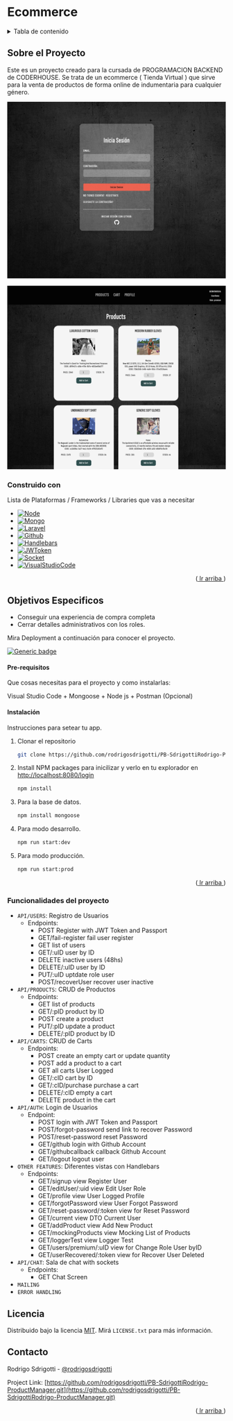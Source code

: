 # Ecommerce
<a name="readme-top"></a>

<!-- TABLE OF CONTENTS -->
<details>
  <summary>Tabla de contenido</summary>
  <ol>
    <li>
      <a href="#sobre-el-proyecto">Sobre el Proyecto</a>
      <ul>
        <li><a href="#construido-con">Construido con</a></li>
      </ul>
    </li>
    <li>
      <a href="#comenzando">Comenzando</a>
      <ul>
        <li><a href="#pre-requisitos">Pre-requisitos</a></li>
        <li><a href="#instalación">Instalación</a></li>
      </ul>
    </li>
    <li><a href="#funcionalidades-del-proyecto">Funcionalidades del proyecto</a></li>
    <li><a href="#licencia">Licencia</a></li>
    <li><a href="#contacto">Contacto</a></li>
  </ol>
</details>

## Sobre el Proyecto
Este es un proyecto creado para la cursada de PROGRAMACION BACKEND de CODERHOUSE. 
Se trata de un ecommerce ( Tienda Virtual ) que sirve para la venta de productos de forma online de indumentaria para cualquier género.

![Alt text](src/login-captura.png)

![Alt text](src/Captura.png)

### Construido con

Lista de Plataformas / Frameworks / Libraries que vas a necesitar

* [![Node][Node.js]][Node-url]
* [![Mongo][Mongo.com]][Mongo-url]
* [![Laravel][Laravel.com]][Laravel-url]
* [![Github][Github.com]][Github-url]
* [![Handlebars][Handlebars.com]][Handlebars-url]
* [![JWToken][JWToken.com]][JWToken-url]
* [![Socket][Socket.io]][Socket-url]
* [![VisualStudioCode][Visualstudio.com]][VSC-url]

<p align="right">(<a href="#readme-top"> Ir arriba </a>)</p>


## Objetivos Especificos

* Conseguir una experiencia de compra completa
* Cerrar detalles administrativos con los roles.

Mira Deployment a continuación para conocer el proyecto.

[![Generic badge](https://img.shields.io/badge/DEPLOY-ECOMMERCE-<COLOR>.svg)](https://pb-sdrigottirodrigo-ecommerce-production.up.railway.app/login.html)


#### Pre-requisitos 
Que cosas necesitas para el proyecto y como instalarlas:

Visual Studio Code + Mongoose + Node js + Postman (Opcional)

#### Instalación 

Instrucciones para setear tu app.

1. Clonar el repositorio
   ```sh
   git clone https://github.com/rodrigosdrigotti/PB-SdrigottiRodrigo-ProductManager.git
   ```
2. Install NPM packages para inicilizar y verlo en tu explorador en [http://localhost:8080/login](http://localhost:8080/login)
   ```sh
   npm install
   ```
3. Para la base de datos.
   ```sh
   npm install mongoose
   ```
4. Para modo desarrollo.
   ```sh
   npm run start:dev
   ```
5. Para modo producción.
   ```sh
   npm run start:prod
   ```

<p align="right">(<a href="#readme-top"> Ir arriba </a>)</p>

### Funcionalidades del proyecto

- `API/USERS`: Registro de Usuarios
    - Endpoints: 
      - POST Register with JWT Token and Passport
      - GET/fail-register fail user register
      - GET list of users
      - GET/:uID user by ID
      - DELETE inactive users (48hs)
      - DELETE/:uID user by ID
      - PUT/:uID uptdate role user
      - POST/recoverUser recover user inactive
- `API/PRODUCTS`: CRUD de Productos
    - Endpoints:
      - GET list of products
      - GET/:pID product by ID
      - POST create a product
      - PUT/:pID update a product
      - DELETE/:pID product by ID
- `API/CARTS`: CRUD de Carts
    - Endpoints:
      - POST create an empty cart or update quantity
      - POST add a product to a cart
      - GET all carts User Logged
      - GET/:cID cart by ID
      - GET/:cID/purchase purchase a cart
      - DELETE/:cID empty a cart
      - DELETE product in the cart
- `API/AUTH`: Login de Usuarios
    - Endpoint:
      - POST login with JWT Token and Passport
      - POST/forgot-password send link to recover Password
      - POST/reset-password reset Password
      - GET/github login with Github Account
      - GET/githubcallback callback Github Account
      - GET/logout logout user
- `OTHER FEATURES`: Diferentes vistas con Handlebars
    - Endpoints: 
      - GET/signup view Register User
      - GET/editUser/:uid view Edit User Role
      - GET/profile view User Logged Profile
      - GET/forgotPassword view User Forgot Password
      - GET/reset-password/:token view for Reset Password
      - GET/current view DTO Current User
      - GET/addProduct view Add New Product
      - GET/mockingProducts view Mocking List of Products
      - GET/loggerTest view Logger Test
      - GET/users/premium/:uID view for Change Role User byID
      - GET/userRecovered/:token view for Recover User Deleted
- `API/CHAT`: Sala de chat with sockets
    - Endpoints:
        - GET Chat Screen
- `MAILING`
- `ERROR HANDLING`

## Licencia

Distribuido bajo la licencia [MIT](https://choosealicense.com/licenses/mit/). Mirá `LICENSE.txt` para más información.

## Contacto

Rodrigo Sdrigotti - [@rodrigosdrigotti](https://www.github.com/rodrigosdrigotti)

Project Link: [https://github.com/rodrigosdrigotti/PB-SdrigottiRodrigo-ProductManager.git](https://github.com/rodrigosdrigotti/PB-SdrigottiRodrigo-ProductManager.git)

<p align="right">(<a href="#readme-top"> Ir arriba </a>)</p>

[Node.js]: https://img.shields.io/badge/node.js-35495E?style=for-the-badge&logo=node.js&logoColor=4FC08D
[Node-url]: https://nodejs.org/es
[Mongo.com]: https://img.shields.io/badge/MongoDB-4EA94B?style=for-the-badge&logo=mongodb&logoColor=white
[Mongo-url]: https://www.mongodb.com/
[Laravel.com]: https://img.shields.io/badge/Javascript-FF2D20?style=for-the-badge&logo=javascript&logoColor=white
[Laravel-url]: https://laravel.com
[Github.com]: https://img.shields.io/badge/GitHub-F2F4F9?style=for-the-badge&logo=github&logoColor=black
[Github-url]: https://github.com/
[Handlebars.com]: https://img.shields.io/badge/Handlebars%20js-f0772b?style=for-the-badge&logo=handlebarsdotjs&logoColor=black
[Handlebars-url]: https://handlebarsjs.com/
[JWToken.com]: https://img.shields.io/badge/JWT-4A4A55?style=for-the-badge&logo=JSON%20web%20tokens&logoColor=white
[JWToken-url]: https://jwt.io/
[Socket.io]: https://img.shields.io/badge/Socket.io-0FAAFF?&style=for-the-badge&logo=Socket.io&logoColor=white
[Socket-url]: https://socket.io/
[Visualstudio.com]: https://img.shields.io/badge/VSC-0769AD?style=for-the-badge&logo=visualstudiocode&logoColor=white
[VSC-url]: https://code.visualstudio.com